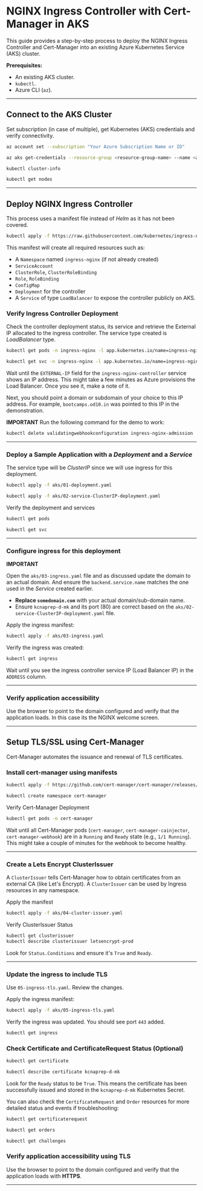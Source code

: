 # NGINX Ingress Controller with Cert-Manager in AKS

This guide provides a step-by-step process to deploy the NGINX Ingress Controller and Cert-Manager into an existing Azure Kubernetes Service (AKS) cluster.

**Prerequisites:**

  * An existing AKS cluster.
  * `kubectl`.
  * Azure CLI (`az`).

-----

## Connect to the AKS Cluster

Set subscription (in case of multiple), get Kubernetes (AKS) credentials and verify connectivity.

```bash
az account set --subscription "Your Azure Subscription Name or ID"

az aks get-credentials --resource-group <resource-group-name> --name <aks-cluster-name>
```

```bash
kubectl cluster-info

kubectl get nodes
```

-----

## Deploy NGINX Ingress Controller

This process uses a manifest file instead of _Helm_ as it has not been covered.

```bash
kubectl apply -f https://raw.githubusercontent.com/kubernetes/ingress-nginx/controller-v1.13.0/deploy/static/provider/cloud/deploy.yaml
```

This manifest will create all required resources such as:

  * A `Namespace` named `ingress-nginx` (if not already created)
  * `ServiceAccount`
  * `ClusterRole`, `ClusterRoleBinding`
  * `Role`, `RoleBinding`
  * `ConfigMap`
  * `Deployment` for the controller
  * A `Service` of type `LoadBalancer` to expose the controller publicly on AKS.

### Verify Ingress Controller Deployment

Check the controller deployment status, its service and retrieve the External IP allocated to the ingress controller. The service type created is _LoadBalancer_ type. 

```bash
kubectl get pods -n ingress-nginx -l app.kubernetes.io/name=ingress-nginx

kubectl get svc -n ingress-nginx -l app.kubernetes.io/name=ingress-nginx
```

Wait until the `EXTERNAL-IP` field for the `ingress-nginx-controller` service shows an IP address. This might take a few minutes as Azure provisions the Load Balancer. Once you see it, make a note of it.

Next, you should point a domain or subdomain of your choice to this IP address. 
For example, `bootcamps.od10.in` was pointed to this IP in the demonstration. 

**IMPORTANT**
Run the following command for the demo to work:
```bash
kubectl delete validatingwebhookconfiguration ingress-nginx-admission
```

-----

### Deploy a Sample Application with a _Deployment_ and a _Service_

The service type will be _ClusterIP_ since we will use ingress for this deployment.

```bash
kubectl apply -f aks/01-deployment.yaml

kubectl apply -f aks/02-service-ClusterIP-deployment.yaml
```

Verify the deployment and services

```bash
kubectl get pods

kubectl get svc
```
-----

### Configure ingress for this deployment

**IMPORTANT**

Open the `aks/03-ingress.yaml` file and as discussed update the domain to an actual domain. And ensure the `backend.service.name` matches the one used in the _Service_ created earlier.

  * **Replace `somedomain.com`** with your actual domain/sub-domain name.
  * Ensure `kcnaprep-d-mk` and its port (80) are correct based on the `aks/02-service-ClusterIP-deployment.yaml` file.

Apply the ingress manifest:
```bash
kubectl apply -f aks/03-ingress.yaml
```

Verify the ingress was created:
```bash
kubectl get ingress
```

Wait until you see the ingress controller service IP (Load Balancer IP) in the `ADDRESS` column.

-----

### Verify application accessibility

Use the browser to point to the domain configured and verify that the application loads. In this case its the NGINX welcome screen.

-----

## Setup TLS/SSL using Cert-Manager 

Cert-Manager automates the issuance and renewal of TLS certificates. 

### Install cert-manager using manifests

```bash
kubectl apply -f https://github.com/cert-manager/cert-manager/releases/download/v1.18.2/cert-manager.yaml
```

```bash
kubectl create namespace cert-manager
```

Verify Cert-Manager Deployment

```bash
kubectl get pods -n cert-manager
```

Wait until all Cert-Manager pods (`cert-manager`, `cert-manager-cainjector`, `cert-manager-webhook`) are in a `Running` and `Ready` state (e.g., `1/1 Running`). This might take a couple of minutes for the webhook to become healthy.

-----

### Create a Lets Encrypt ClusterIssuer

A `ClusterIssuer` tells Cert-Manager how to obtain certificates from an external CA (like Let's Encrypt). A `ClusterIssuer` can be used by Ingress resources in any namespace.

Apply the manifest

```bash
kubectl apply -f aks/04-cluster-issuer.yaml
```

Verify ClusterIssuer Status

```bash
kubectl get clusterissuer 
kubectl describe clusterissuer letsencrypt-prod
```

Look for `Status.Conditions` and ensure it's `True` and `Ready`.

-----

### Update the ingress to include TLS

Use `05-ingress-tls.yaml`. Review the changes.

Apply the ingress manifest:
```bash
kubectl apply -f aks/05-ingress-tls.yaml
```

Verify the ingress was updated. You should see port `443` added.
```bash
kubectl get ingress
```

### Check Certificate and CertificateRequest Status (Optional)

```bash
kubectl get certificate

kubectl describe certificate kcnaprep-d-mk 
```

Look for the `Ready` status to be `True`. This means the certificate has been successfully issued and stored in the `kcnaprep-d-mk` Kubernetes Secret.

You can also check the `CertificateRequest` and `Order` resources for more detailed status and events if troubleshooting:

```bash
kubectl get certificaterequest

kubectl get orders

kubectl get challenges
```

### Verify application accessibility using TLS

Use the browser to point to the domain configured and verify that the application loads with **HTTPS**.

-----